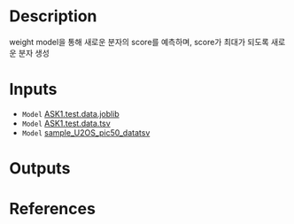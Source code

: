 # Description 
weight model을 통해 새로운 분자의 score를 예측하며, score가 최대가 되도록 새로운 분자 생성

# Inputs

* `Model` [ASK1.test.data.joblib](https://docs.ad3.io/media/apps/molfinder_de_novo/examples/input/ASK1.test.data.joblib)
* `Model` [ASK1.test.data.tsv](https://docs.ad3.io/media/apps/molfinder_de_novo/examples/input/ASK1.test.data.tsv)
* `Model` [sample_U2OS_pic50_datatsv](https://docs.ad3.io/media/apps/molfinder_de_novo/examples/input/sample_U2OS_pic50_data.tsv)

# Outputs

# References
